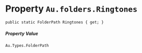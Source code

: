# Property `Au.folders.Ringtones`

```
public static FolderPath Ringtones { get; }
```

##### Property Value

`Au.Types.FolderPath`